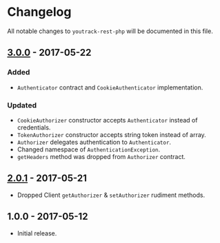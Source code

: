 # Changelog

All notable changes to `youtrack-rest-php` will be documented in this file.

## [3.0.0] - 2017-05-22

### Added

- `Authenticator` contract and `CookieAuthenticator` implementation.

### Updated

- `CookieAuthorizer` constructor accepts `Authenticator` instead of credentials.
- `TokenAuthorizer` constructor accepts string token instead of array.
- `Authorizer` delegates authentication to `Authenticator`.
- Changed namespace of `AuthenticationException`.
- `getHeaders` method was dropped from `Authorizer` contract.

## [2.0.1] - 2017-05-21

- Dropped Client `getAuthorizer` & `setAuthorizer` rudiment methods.

## 1.0.0 - 2017-05-12

- Initial release.

[3.0.0]: https://github.com/cybercog/youtrack-rest-php/compare/2.0.1...3.0.0
[2.0.1]: https://github.com/cybercog/youtrack-rest-php/compare/1.0.0...2.0.1